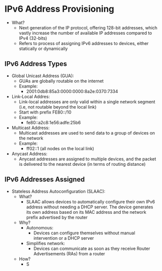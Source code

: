 # IPv6 Address Provisioning
- What?
	- Next generation of the IP protocol, offering 128-bit addresses, which vastly increase the number of available IP addresses compared to IPv4 (32-bits)
	- Refers to process of assigning IPv6 addresses to devices, either statically or dynamically

## IPv6 Address Types
- Global Unicast Address (GUA):
	- GUAs are globally routable on the internet
	- Example:
		- 2001:0db8:85a3:0000:0000:8a2e:0370:7334
- Link-Local Addres:
	- Link-local addresses are only valid within a single network segment (i.e, not routable beyond the local link)
	- Start with prefix FE80::/10
	- Example:
		- fe80::a2c8:1e56:adfe:25b6
- Multicast Address:
	- Multicast addresses are used to send data to a group of devices on the network
	- Example:
		- ff02::1 (all nodes on the local link)
- Anycast Address:
	- Anycast addresses are assigned to multiple devices, and the packet is delivered to the nearest device (in terms of routing distance)

## IPv6 Addresses Assigned
- Stateless Address Autoconfiguration (SLAAC):
	- What?
		- SLAAC allows devices to automatically configure their own IPv6 address without needing a DHCP server. The device generates its own address based on its MAC address and the network prefix advertised by the router
	- Why?
		- Autonomous:
			- Devices can configure themselves without manual intervention or a DHCP server
		- Simplifies network:
			- Devices can communicate as soon as they receive Router Advertisements (RAs) from a router
	- How?
		- S